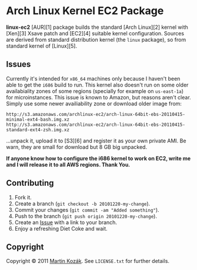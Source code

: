 Arch Linux Kernel EC2 Package
=============================

**linux-ec2** [AUR][1] package builds the standard [Arch Linux][2] kernel
with [Xen][3] Xsave patch and [EC2][4] suitable kernel configuration. Sources are 
derived from standard distribution kernel (the `linux` package), so from
standard kernel of [Linux][5].

Issues
------

Currently it's intended for `x86_64` machines only because I haven't been
able to get the `i686` build to run. This kernel also doesn't run on
some older availabiality zones of some regions (specially for example
on `us-east-1a`) for microinstances. This issue is known to Amazon, but
reasons aren't clear. Simply use some newer availiability zone or 
download older image from:

    http://s3.amazonaws.com/archlinux-ec2/arch-linux-64bit-ebs-20110415-minimal-ext4-bash.img.xz
    http://s3.amazonaws.com/archlinux-ec2/arch-linux-64bit-ebs-20110415-standard-ext4-zsh.img.xz

...unpack it, upload it to [S3][6] and register it as your own 
private AMI. Be warn, they are small for download but 8 GB big unpacked.

**If anyone know how to configure the i686 kernel to work on EC2,
write me and I will release it to all AWS regions. Thank You.**


Contributing
------------

1. Fork it.
2. Create a branch (`git checkout -b 20101220-my-change`).
3. Commit your changes (`git commit -am "Added something"`).
4. Push to the branch (`git push origin 20101220-my-change`).
5. Create an [Issue][9] with a link to your branch.
6. Enjoy a refreshing Diet Coke and wait.


Copyright
---------

Copyright &copy; 2011 [Martin Kozák][10]. See `LICENSE.txt` for
further details.

[9]: http://github.com/martinkozak/linux-ec2/issues
[10]: http://www.martinkozak.net/
